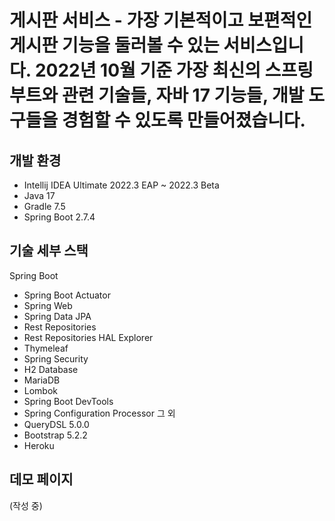 # 게시판 서비스 - 가장 기본적이고 보편적인 게시판 기능을 둘러볼 수 있는 서비스입니다. 2022년 10월 기준 가장 최신의 스프링 부트와 관련 기술들, 자바 17 기능들, 개발 도구들을 경험할 수 있도록 만들어졌습니다.
## 개발 환경
* Intellij IDEA Ultimate 2022.3 EAP ~ 2022.3 Beta
* Java 17
* Gradle 7.5
* Spring Boot 2.7.4
## 기술 세부 스택
Spring Boot
* Spring Boot Actuator
* Spring Web
* Spring Data JPA
* Rest Repositories
* Rest Repositories HAL Explorer
* Thymeleaf
* Spring Security
* H2 Database
* MariaDB
* Lombok
* Spring Boot DevTools
* Spring Configuration Processor
그 외
* QueryDSL 5.0.0
* Bootstrap 5.2.2
* Heroku

## 데모 페이지

(작성 중)
